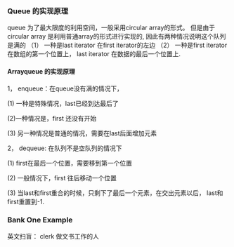 ### Queue 的实现原理
queue 为了最大限度的利用空间，一般采用circular array的形式。
但是由于circular array 是利用普通array的形式进行实现的, 因此有两种情况说明这个队列是满的
（1） 一种是last iterator 在first iterator的左边
（2） 一种是first iterator 在数组的第一个位置上， last iterator 在数据的最后一个位置上.

#### Arrayqueue 的实现原理
1， enqueue：在queue没有满的情况下，  

(1) 一种是特殊情况，last已经到达最后了

(2)一种情况是，first 还没有开始
 
(3) 另一种情况是普通的情况，需要在last后面增加元素

2， dequeue:
在队列不是空队列的情况下

(1) first在最后一个位置，需要移到第一个位置 

(2) 一般情况下，first 往后移动一个位置

(3) 当last和first重合的时候，只剩下了最后一个元素，在交出元素以后， last和first重置到-1.


### Bank One Example 
英文扫盲： clerk 做文书工作的人

